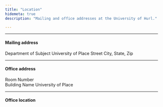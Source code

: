```yaml
---
title: "Location"
hidemeta: true
description: "Mailing and office addresses at the University of Hurl."

---
```


---

#### Mailing address

Department of Subject
University of Place
Street
City, State, Zip

---

#### Office address

Room Number  
Building Name 
University of Place

---

#### Office location
